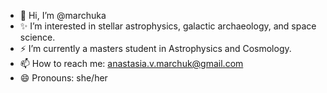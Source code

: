 - 👋 Hi, I’m @marchuka
- ✨ I’m interested in stellar astrophysics, galactic archaeology, and space science.
- ⚡ I’m currently a masters student in Astrophysics and Cosmology.
- 📫 How to reach me: anastasia.v.marchuk@gmail.com
- 😄 Pronouns: she/her

<!---
marchuka/marchuka is a ✨ special ✨ repository because its `README.md` (this file) appears on your GitHub profile.
You can click the Preview link to take a look at your changes.
--->
